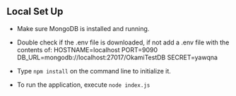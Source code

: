 ## Local Set Up
- Make sure MongoDB is installed and running.
- Double check if the .env file is downloaded, if not add a .env file with the contents of:
HOSTNAME=localhost
PORT=9090
DB_URL=mongodb://localhost:27017/OkamiTestDB
SECRET=yawqna

- Type `npm install` on the command line to initialize it.
- To run the application, execute `node index.js`
